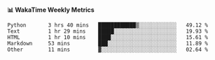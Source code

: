 **:bar_chart: WakaTime Weekly Metrics**

<!--START_SECTION:waka-->

```text
Python       3 hrs 40 mins   ████████████▒░░░░░░░░░░░░   49.12 %
Text         1 hr 29 mins    █████░░░░░░░░░░░░░░░░░░░░   19.93 %
HTML         1 hr 10 mins    ████░░░░░░░░░░░░░░░░░░░░░   15.61 %
Markdown     53 mins         ███░░░░░░░░░░░░░░░░░░░░░░   11.89 %
Other        11 mins         ▓░░░░░░░░░░░░░░░░░░░░░░░░   02.64 %
```

<!--END_SECTION:waka-->
